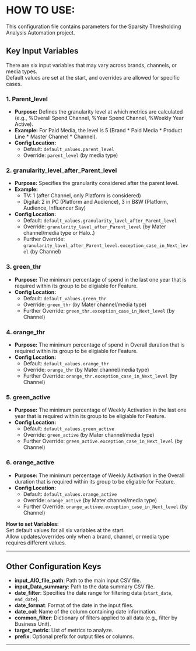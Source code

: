 #  HOW TO USE:

This configuration file contains parameters for the Sparsity Thresholding Analysis Automation project.

## Key Input Variables

There are six input variables that may vary across brands, channels, or media types.  
Default values are set at the start, and overrides are allowed for specific cases.

### 1. Parent_level
- **Purpose:** Defines the granularity level at which metrics are calculated (e.g., %Overall Spend Channel, %Year Spend Channel, %Weekly Year Active).
- **Example:** For Paid Media, the level is 5 (Brand * Paid Media * Product Line * Master Channel * Channel).
- **Config Location:**  
  - Default: `default_values.parent_level`
  - Override: `parent_level` (by media type)

### 2. granularity_level_after_Parent_level
- **Purpose:** Specifies the granularity considered after the parent level.
- **Example:**  
  - TV: 1 (after Channel, only Platform is considered)
  - Digital: 2 in PC (Platform and Audience), 3 in B&W (Platform, Audience, Influencer Say)
- **Config Location:**  
  - Default: `default_values.granularity_lavel_after_Parent_level`
  - Override: `granularity_lavel_after_Parent_level` (by Mater channel/media type or Halo..)
  - Further Override: `granularity_lavel_after_Parent_level.exception_case_in_Next_level` (by Channel)

### 3. green_thr
- **Purpose:** The minimum percentage of spend in the last one year that is required within its group to be eligiable for Feature.
- **Config Location:**  
  - Default: `default_values.green_thr`
  - Override: `green_thr` (by Mater channel/media type)
  - Further Override: `green_thr.exception_case_in_Next_level` (by Channel)

### 4. orange_thr
- **Purpose:** The minimum percentage of spend in Overall duration that is required within its group to be eligiable for Feature.
- **Config Location:**  
  - Default: `default_values.orange_thr`
  - Override: `orange_thr` (by Mater channel/media type)
  - Further Override: `orange_thr.exception_case_in_Next_level` (by Channel)

### 5. green_active
- **Purpose:** The minimum percentage of Weekly Activation in the last one year that is required within its group to be eligiable for Feature.
- **Config Location:**  
  - Default: `default_values.green_active`
  - Override: `green_active` (by Mater channel/media type)
  - Further Override: `green_active.exception_case_in_Next_level` (by Channel)

### 6. orange_active
- **Purpose:** The minimum percentage of Weekly Activation in the Overall duration that is required within its group to be eligiable for Feature.
- **Config Location:**  
  - Default: `default_values.orange_active`
  - Override: `orange_active` (by Mater channel/media type)
  - Further Override: `orange_activee.exception_case_in_Next_level` (by Channel)

**How to set Variables:**  
Set default values for all six variables at the start.  
Allow updates/overrides only when a brand, channel, or media type requires different values.

---

## Other Configuration Keys

- **input_AIO_file_path**: Path to the main input CSV file.
- **input_Data_summary**: Path to the data summary CSV file.
- **date_filter**: Specifies the date range for filtering data (`start_date`, `end_date`).
- **date_format**: Format of the date in the input files.
- **date_col**: Name of the column containing date information.
- **common_filter**: Dictionary of filters applied to all data (e.g., filter by Business Unit).
- **target_metric**: List of metrics to analyze.
- **prefix**: Optional prefix for output files or columns.

---


